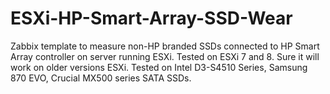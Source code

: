 # ESXi-HP-Smart-Array-SSD-Wear
Zabbix template to measure non-HP branded SSDs connected to HP Smart Array controller on server running ESXi. Tested on ESXi 7 and 8. Sure it will work on older versions ESXi.
Tested on Intel D3-S4510 Series, Samsung 870 EVO, Crucial MX500 series SATA SSDs.
